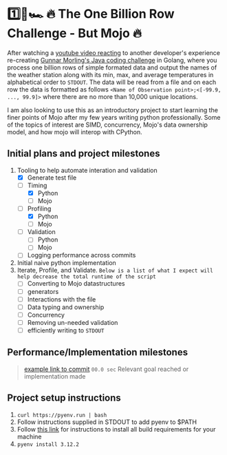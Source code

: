# 1️⃣🐝🏎️ 🔥 The One Billion Row Challenge - But Mojo 🔥

After watching a [youtube video reacting](https://youtu.be/cYng524S-MA?si=tJ1I7QKifOiz-Kt8) to another developer's experience re-creating [Gunnar Morling's Java coding challenge](https://www.morling.dev/blog/1brc-results-are-in/) in Golang, where you process one billion rows of simple formated data and output the names of the weather station along with its min, max, and average temperatures in alphabetical order to `STDOUT`. The data will be read from a file and on each row the data is formatted as follows `<Name of Observation point>;<[-99.9, ..., 99.9]>` where there are no more than 10,000 unique locations.

I am also looking to use this as an introductory project to start learning the finer points of Mojo after my few years writing python professionally. Some of the topics of interest are SIMD, concurrency, Mojo's data ownership model, and how mojo will interop with CPython.

## Initial plans and project milestones

1. Tooling to help automate interation and validation
    - [X] Generate test file
    - [ ] Timing
      - [X] Python
      - [ ] Mojo
    - [ ] Profiling
      - [X] Python
      - [ ] Mojo
    - [ ] Validation
      - [ ] Python
      - [ ] Mojo
    - [ ] Logging performance across commits
2. Initial naive python implementation
3. Iterate, Profile, and Validate. `Below is a list of what I expect will help decrease the total runtime of the script`
    - [ ] Converting to Mojo datastructures
    - [ ] generators
    - [ ] Interactions with the file
    - [ ] Data typing and ownership
    - [ ] Concurrency
    - [ ] Removing un-needed validation
    - [ ] efficiently writing to `STDOUT`

## Performance/Implementation milestones

> [example link to commit](https://google.com) `00.0 sec` Relevant goal reached or implementation made

## Project setup instructions

1. `curl https://pyenv.run | bash`
2. Follow instructions supplied in STDOUT to add pyenv to $PATH
3. Follow [this link](https://github.com/pyenv/pyenv/wiki#suggested-build-environment) for instructions to install all build requirements for your machine
4. `pyenv install 3.12.2`
